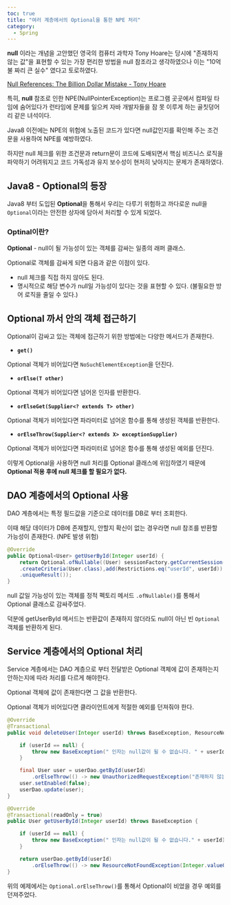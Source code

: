 ```yaml
---
toc: true
title: "여러 계층에서의 Optional을 통한 NPE 처리"
category:
  - Spring
---
```

**null** 이라는 개념을 고안했던 영국의 컴퓨터 과학자 Tony Hoare는 당시에 
"존재하지 않는 값"을 표현할 수 있는 가장 편리한 방법을 null 참조라고 생각하였으나 
이는 "10억불 짜리 큰 실수" 였다고 토로하였다.

[Null References: The Billion Dollar Mistake - Tony Hoare](https://www.infoq.com/presentations/Null-References-The-Billion-Dollar-Mistake-Tony-Hoare/)

특히, **null** 참조로 인한 NPE$($NullPointerException)는 프로그램 곳곳에서 
컴파일 타임에 숨어있다가 런타임에 문제를 일으켜 자바 개발자들을 잠 못 이루게 하는 
골칫덩어리 같은 녀석이다.

Java8 이전에는 NPE의 위험에 노출된 코드가 있다면 null값인지를 확인해 주는 조건문을 
사용하여 NPE를 예방하였다.

하지만 null 체크를 위한 조건문과 return문이 코드에 도배되면서 핵심 비즈니스 로직을 
파악하기 어려워지고 코드 가독성과 유지 보수성이 현저히 낮아지는 문제가 존재하였다.

## Java8 - Optional의 등장

Java8 부터 도입된 **Optional**을 통해서 우리는 다루기 위험하고 까다로운 null을 `Optional`이라는 안전한 상자에 담아서 처리할 수 있게 되었다.

### Optinal이란?

**Optional** - null이 될 가능성이 있는 객체를 감싸는 일종의 래퍼 클래스.

Optional로 객체를 감싸게 되면 다음과 같은 이점이 있다.

- null 체크를 직접 하지 않아도 된다.
- 명시적으로 해당 변수가 null일 가능성이 있다는 것을 표현할 수 있다. $($불필요한 방어 로직을 줄일 수 있다.)

## Optional 까서 안의 객체 접근하기

Optional이 감싸고 있는 객체에 접근하기 위한 방법에는 다양한 메서드가 존재한다.

- **`get()`**

Optional 객체가 비어있다면 `NoSuchElementException`을 던진다.

- **`orElse(T other)`**

Optional 객체가 비어있다면 넘어온 인자를 반환한다.

- **`orElseGet(Supplier<? extends T> other)`**

Optional 객체가 비어있다면 파라미터로 넘어온 함수를 통해 생성된 객체를 반환한다.

- **`orElseThrow(Supplier<? extends X> exceptionSupplier)`**

Optional 객체가 비어있다면 파라미터로 넘어온 함수를 통해 생성된 예외를 던진다.

이렇게 Optional을 사용하면 null 처리를 Optional 클래스에 위임하였기 때문에 **Optional 적용 후에 null 체크를 할 필요가 없다.**

## DAO 계층에서의 Optional 사용

DAO 계층에서는 특정 필드값을 기준으로 데이터를 DB로 부터 조회한다.

이때 해당 데이터가 DB에 존재할지, 안할지 확신이 없는 경우라면 null 참조를 반환할 가능성이 존재한다. $($NPE 발생 위험)

```java
@Override
public Optional<User> getUserById(Integer userId) {
    return Optional.ofNullable((User) sessionFactory.getCurrentSession()
    .createCriteria(User.class),add(Restrictions.eq("userId", userId))
    .uniqueResult());
}
```

null 값일 가능성이 있는 객체를 정적 펙토리 메서드 `.ofNullable()`를 통해서 Optional 클래스로 감싸주었다.

덕분에 getUserById 메서드는 반환값이 존재하지 않더라도 null이 아닌 빈 `Optional` 객체를 반환하게 된다.

## Service 계층에서의 Optional 처리

Service 계층에서는 DAO 계층으로 부터 전달받은 Optional 객체에 값이 존재하는지 안하는지에 따라 처리를 다르게 해야한다.

Optional 객체에 값이 존재한다면 그 값을 반환한다.

Optional 객체가 비어있다면 클라이언트에게 적절한 예외를 던져줘야 한다.

```java
@Override
@Transactional
public void deleteUser(Integer userId) throws BaseException, ResourceNotFoundException {

    if (userId == null) {
        throw new BaseException(" 인자는 null값이 될 수 없습니다. " + userId); 
    }

    final User user = userDao.getById(userId)
        .orElseThrow(() -> new UnauthorizedRequestException("존재하지 않는 사용자입니다."));
    user.setEnabled(false);
    userDao.update(user);
}

@Override
@Transactional(readOnly = true)
public User getUserById(Integer userId) throws BaseException {

    if (userId == null) {
        throw new BaseException(" 인자는 null값이 될 수 없습니다." + userId);
    }

    return userDao.getById(userId)
        .orElseThrow(() -> new ResourceNotFoundException(Integer.valueOf(userId)));
}
```

위의 예제에서는 `Optional.orElseThrow()`를 통해서 Optional이 비었을 경우 예외를 던져주었다.